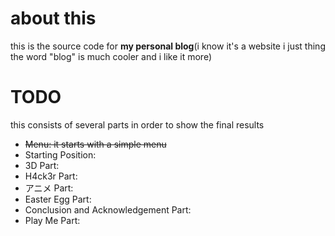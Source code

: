 # about this

this is the source code for **my personal blog**(i know it's a website i just thing the word "blog" is much cooler and i like it more)

# TODO

this consists of several parts in order to show the final results

- ~~Menu: it starts with a simple menu~~
- Starting Position:
- 3D Part:
- H4ck3r Part:
- アニメ Part:
- Easter Egg Part:
- Conclusion and Acknowledgement Part:
- Play Me Part:
